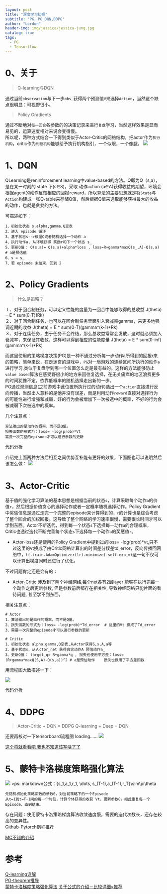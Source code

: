 ```yaml
---
layout: post
title: "深度学习初探"
subtitle: 'PG，PG_DQN,DDPG'
author: "Lordon"
header-img: img/jassica/jessica-jung.jpg
catalog: true
tags:
  - PG
  - Tensorflow
---
```

# 0、关于
> Q-learning与DQN

通过当前`observation`与下一步`obs_`获得两个预测值`V`来选择`Action`，当然这个缺点很明显：可视野很小。<br>
> Policy Gradients

通过不断地对`每一回合`各参数的的决策记录来进行`复盘`学习，当然这样效果是显而易见的，运算速度相对来说会变得慢。<br>
所以呢，两种方式结合一下得到类似于Actor-Critic的网络结构，把actor作为`执行机构`，critic作为`判断机构`能够给予执行机构指引，一个似眼，一个像腿。
<img src="/img/191026image/ddpgliuchengtu.jpg" >

# 1、DQN
QLearning是reninforcement learning中value-based的方法。Q即为Q（s,a），是在某一时刻的 `s`tate 下(s∈S)，采取 动作`a`ction (a∈A)获得收益的期望，环境会根据agent的动作反馈相应的回报`r`eward，所以算法的主要思想就是将`State`与`Action`构建成一张Q-table来存储Q值，然后根据Q值来选取能够获得最大的收益的动作，也就是贪婪的方法。<br>

可描述如下：
```
1、初始化状态 s,alpha,gamma,Q空表
2、进入 episode 循环
3、基于状态s-->根据Q或者随机选择一个动作 a
4、执行动作a, 从环境获得 奖励r和下一个状态 s_
5、更新Q值： Q(s,a)= Q(s,a)+alpha*loss , loss=R+gamma*maxQ(s_,A)-Q(s,a) # a是预估值
6、s = s_
7、若 episode 未结束，回到 2
```

# 2、Policy Gradients
> 什么是策略？

１、对于回合制任务，可以定义性能的度量为一回合中能够取得的总收益 J(theta) = E * sum(0-T)(Rk) <br>
２、对于回合制任务，也可以在回合制任务里面引入衰减率gamma，来更多地强调近期的收益 J(theta) = E * sum(0-T)(gamma^(k-1)*Rk) <br>
３、对于连续任务，由于任务不会终结，那么总收益常常会发散，这时就必须加入衰减率，来保证其收敛，这样可以得到相应的性能度量 J(theta) = E * sum(0-inf)(gamma^(k-1)*Rk)<br>

而这里使用的策略梯度决策(PG)是一种不通过分析每一步动作a所得到的回报r来的策略，简单来说，在走迷宫的游戏中，`PG`对一局游戏的连续区间所执行的动作`a`进行学习,类似于复盘学到哪一个位置怎么走是最有益的。这样的方法能够防止`value based`算法在感受野很小的地方来回往复选择，在无关痛痒的地区浪费更多的时间犹豫不定，依靠低概率的随机选择走出新的一步。<br>
PG通过观测信息(之前游戏中此位置所执行过的动作)选出一个`action`直接进行反向传播，当然出人意料的是他并没有误差，而是利用动作`reward`直接对选择行为的可能性进行增强和减弱，好的行为会被增加下一次被选中的概率，不好的行为会被减弱下次被选中的概率。<br>

几个注意点：
```
算法输出的是动作的概率，而不是Q值。
损失函数的形式为：loss= -log(prob)*Vt
需要一次完整的episode才可以进行参数的更新
```
[代码分析](https://www.jianshu.com/p/2ccbab48414b)


介绍完上面两种方法后相互之间优势互补能有更好的效果，下面图也可以说明然后该怎么做：
<img src="/img/191026image/pic-3.png" >

# 3、Actor-Critic
基于值的强化学习算法的基本思想是根据当前的状态`s`，计算采取每个动作`a`的价值`r`，然后根据价值贪心的选择动作或者一定概率随机选择动作。Policy Gradient中奖惩信息是通过走完一个完整的episode来计算得到的，r的计算也是综合考虑了整个回合的加权回报。这导致了整个网络的学习速率很慢，需要很长时间才可以学到东西。Actor不断迭代，得到每一个状态`s`下选择每一动作`a`的合理概率，Critic也通过迭代不断完善每个状态`s`下选择每一个动作`a`的奖惩值`r`。

- Actor-loss还是使用的Policy Gradient中提到过的loss= -log(prob)*vt,只不过这里的vt换成了由Critic网络计算出的时间差分误差td_error，反向传播回网络中，`tf.train.AdamOptimizer(lr).minimize(-self.exp_v)`这一句不仅可以计算出梯度同时还进行了优化。

不过问题肯定还是会有的：
- Actor-Critic 涉及到了两个神经网络,每个net各有2层layer 能够在执行完每一个动作之后更新参数, 但是参数前后都存在相关性, 导致神经网络只能片面的看待问题, 甚至学不到东西。<br>

相关注意点：
```
# Actor
1、算法输出的是动作的概率，而不是Q值。
2、损失函数的形式为：loss= -log(prob)*Td_error  # 这里的Vt 换成了Td_error
3、需要一次完整的episode才可以进行参数的更新

# Critic
1、初始化状态 alpha,gamma,Q空表,从Actor获得S,s,A,a等
2、基于状态s，从Ａctor_net 获得真实动作A 预估动作a_
3、更新Q值： target_q= R+gamma*q , 损失也使用平方差：loss=(R+gamma*maxQ(S,A)-Q(s,a))^2 # a是预估动作    损失也换用了平方差函数
```
用流程图大致描述一下：

<img src="/img/191026image/actor-critic.png" >

[代码分析](https://www.jianshu.com/p/25c09ae3d206)

# 4、DDPG
> Actor-Critic + DQN = DDPG     Q-learning + Deep = DQN

还要再核对一下tensorboard流程图
loading……
<img src="/img/191026image/ddpg.png" >

[这个将就看看吧  我也不知道该写啥了了](https://blog.csdn.net/kenneth_yu/article/details/78478356)

# 5、蒙特卡洛梯度策略强化算法

<img src="/img/191026image/reinforce.png" >
>ps: markdown公式：{s_1,a_1,r_1, \dots, s_(T-1),a_(T-1),r_T}\sim\pi\theta 

```
先随机初始化策略函数的参数θ，对当前策略下的一个Episode
从t=1到t=T-1间的每一个时刻，计算个体获得的收获 Vt，更新参数θ。如此重复每一个Episode，直到结束。
```
存在问题：使用蒙特卡洛策略梯度算法收敛速度慢，需要的迭代次数长，还存在较高的变异性。<br>
[Github-Pytorch例程推荐](https://github.com/sonic1sonic/Monte-Carlo-Policy-Gradient-REINFORCE)<br>

[MC不错的介绍](https://www.cnblogs.com/steven-yang/p/6507015.html)


# 参考
[Q-learning详解](https://www.jianshu.com/p/277abf64e369)<br>
[PG-theorem推导](https://blog.csdn.net/qq_30615903/article/details/80747380)<br>
[蒙特卡洛梯度策略强化算法](https://blog.csdn.net/qq_30615903/article/details/80747380)
[关于公式的介绍－比较详细×推荐](https://zhuanlan.zhihu.com/p/56128287)
